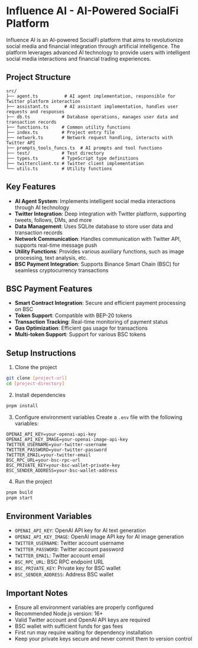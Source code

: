 # Influence AI - AI-Powered SocialFi Platform

Influence AI is an AI-powered SocialFi platform that aims to revolutionize social media and financial integration through artificial intelligence. The platform leverages advanced AI technology to provide users with intelligent social media interactions and financial trading experiences.

## Project Structure

```
src/
├── agent.ts          # AI agent implementation, responsible for Twitter platform interaction
├── assistant.ts      # AI assistant implementation, handles user requests and responses
├── db.ts            # Database operations, manages user data and transaction records
├── functions.ts     # Common utility functions
├── index.ts         # Project entry file
├── network.ts       # Network request handling, interacts with Twitter API
├── prompts_tools_funcs.ts  # AI prompts and tool functions
├── test/            # Test directory
├── types.ts         # TypeScript type definitions
├── twitterclient.ts # Twitter client implementation
└── utils.ts         # Utility functions
```

## Key Features

- **AI Agent System**: Implements intelligent social media interactions through AI technology
- **Twitter Integration**: Deep integration with Twitter platform, supporting tweets, follows, DMs, and more
- **Data Management**: Uses SQLite database to store user data and transaction records
- **Network Communication**: Handles communication with Twitter API, supports real-time message push
- **Utility Functions**: Provides various auxiliary functions, such as image processing, text analysis, etc.
- **BSC Payment Integration**: Supports Binance Smart Chain (BSC) for seamless cryptocurrency transactions

## BSC Payment Features

- **Smart Contract Integration**: Secure and efficient payment processing on BSC
- **Token Support**: Compatible with BEP-20 tokens
- **Transaction Tracking**: Real-time monitoring of payment status
- **Gas Optimization**: Efficient gas usage for transactions
- **Multi-token Support**: Support for various BSC tokens

## Setup Instructions

1. Clone the project
```bash
git clone [project-url]
cd [project-directory]
```

2. Install dependencies
```bash
pnpm install
```

3. Configure environment variables
Create a `.env` file with the following variables:
```
OPENAI_API_KEY=your-openai-api-key
OPENAI_API_KEY_IMAGE=your-openai-image-api-key
TWITTER_USERNAME=your-twitter-username
TWITTER_PASSWORD=your-twitter-password
TWITTER_EMAIL=your-twitter-email
BSC_RPC_URL=your-bsc-rpc-url
BSC_PRIVATE_KEY=your-bsc-wallet-private-key
BSC_SENDER_ADDRESS=your-bsc-wallet-address
```

4. Run the project
```bash
pnpm build
pnpm start
```

## Environment Variables

- `OPENAI_API_KEY`: OpenAI API key for AI text generation
- `OPENAI_API_KEY_IMAGE`: OpenAI image API key for AI image generation
- `TWITTER_USERNAME`: Twitter account username
- `TWITTER_PASSWORD`: Twitter account password
- `TWITTER_EMAIL`: Twitter account email
- `BSC_RPC_URL`: BSC RPC endpoint URL
- `BSC_PRIVATE_KEY`: Private key for BSC wallet
- `BSC_SENDER_ADDRESS`: Address BSC wallet

## Important Notes

- Ensure all environment variables are properly configured
- Recommended Node.js version: 16+
- Valid Twitter account and OpenAI API keys are required
- BSC wallet with sufficient funds for gas fees
- First run may require waiting for dependency installation
- Keep your private keys secure and never commit them to version control
